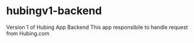 # hubingv1-backend
Version 1 of Hubing App Backend
This app responsibile to handle request from Hubing.com
